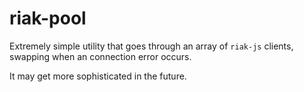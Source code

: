 # riak-pool

Extremely simple utility that goes through an array of `riak-js` clients, swapping when an connection error occurs.

It may get more sophisticated in the future.